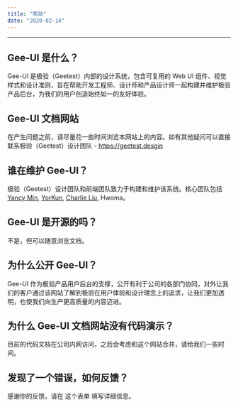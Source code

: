 ```yaml
---
title: "帮助"
date: "2020-02-14"
---
```


---

## Gee-UI 是什么？

Gee-UI 是极验（Geetest）内部的设计系统，包含可复用的 Web UI 组件、视觉样式和设计准则，旨在帮助开发工程师、设计师和产品设计师一起构建并维护极验产品后台，为我们的用户创造始终如一的友好体验。

## Gee-UI 文档网站

在产生问题之前，请尽量花一些时间浏览本网站上的内容。如有其他疑问可以直接联系极验（Geetest）设计团队 - https://geetest.desgin

## 谁在维护 Gee-UI？

极验（Geetest）设计团队和前端团队致力于构建和维护该系统。核心团队包括 [Yancy Min](https://yancymin.design), [YorKun](https://yorkun.com), [Charlie Liu](https://www.liuchangyi.com/), Hwoma。

## Gee-UI 是开源的吗？

不是，但可以随意浏览文档。

## 为什么公开 Gee-UI？

Gee-UI 作为极验产品用户后台的支撑，公开有利于公司的各部门协同，对外让我们的客户通过该网站了解到极验在用户体验和设计理念上的追求，让我们更加透明，也使我们向生产更高质量的内容迈进。

## 为什么 Gee-UI 文档网站没有代码演示？

目前的代码文档在公司内网访问，之后会考虑和这个网站合并，请给我们一些时间。

## 发现了一个错误，如何反馈？

感谢你的反馈，请在 这个表单 填写详细信息。
